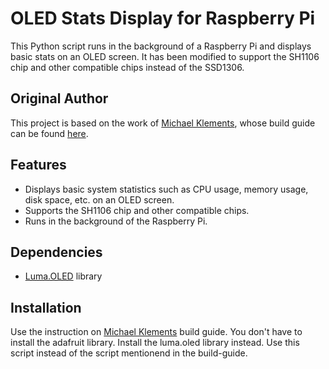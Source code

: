 # OLED Stats Display for Raspberry Pi

This Python script runs in the background of a Raspberry Pi and displays basic stats on an OLED screen. It has been modified to support the SH1106 chip and other compatible chips instead of the SSD1306. 

## Original Author

This project is based on the work of [Michael Klements](https://github.com/mklements/OLED_Stats), whose build guide can be found [here]([link-to-original-build-guide](https://www.the-diy-life.com/add-an-oled-stats-display-to-raspberry-pi-os-bullseye/)).

## Features

- Displays basic system statistics such as CPU usage, memory usage, disk space, etc. on an OLED screen.
- Supports the SH1106 chip and other compatible chips.
- Runs in the background of the Raspberry Pi.

## Dependencies

- [Luma.OLED](https://github.com/rm-hull/luma.oled) library

## Installation

Use the instruction on [Michael Klements](https://github.com/mklements/OLED_Stats) build guide.
You don't have to install the adafruit library. Install the luma.oled library instead.
Use this script instead of the script mentionend in the build-guide.




